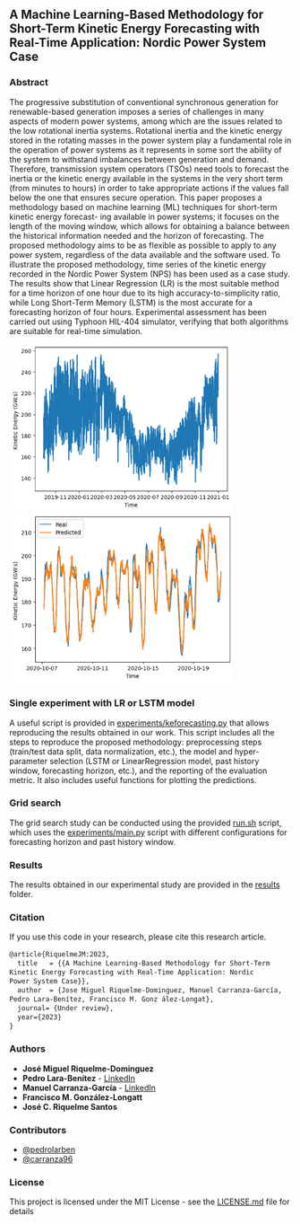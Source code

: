 ## A Machine Learning-Based Methodology for Short-Term Kinetic Energy Forecasting with Real-Time Application: Nordic Power System Case

### Abstract
The progressive substitution of conventional synchronous generation for renewable-based generation imposes a series of challenges in many aspects of modern power systems, among which are the issues related to the low rotational inertia systems. Rotational inertia and the kinetic energy stored in the rotating masses in the power system play a fundamental role in the operation
of power systems as it represents in some sort the ability of the system to withstand imbalances between generation and demand.
Therefore, transmission system operators (TSOs) need tools to forecast the inertia or the kinetic energy available in the systems in
the very short term (from minutes to hours) in order to take appropriate actions if the values fall below the one that ensures secure
operation. This paper proposes a methodology based on machine learning (ML) techniques for short-term kinetic energy forecast-
ing available in power systems; it focuses on the length of the moving window, which allows for obtaining a balance between the
historical information needed and the horizon of forecasting. The proposed methodology aims to be as flexible as possible to apply
to any power system, regardless of the data available and the software used. To illustrate the proposed methodology, time series
of the kinetic energy recorded in the Nordic Power System (NPS) has been used as a case study. The results show that Linear
Regression (LR) is the most suitable method for a time horizon of one hour due to its high accuracy-to-simplicity ratio, while
Long Short-Term Memory (LSTM) is the most accurate for a forecasting horizon of four hours. Experimental assessment has been
carried out using Typhoon HIL-404 simulator, verifying that both algorithms are suitable for real-time simulation.

<img src='figures/historic.png' width='400'><img src='figures/predsMean.png' width='400'>

### Single experiment with LR or LSTM model

A useful script is provided in [experiments/keforecasting.py](experiments/keforecasting.py) that allows reproducing the results obtained in our work.
This script includes all the steps to reproduce the proposed methodology: preprocessing steps (train/test data split, data normalization, etc.), the model and hyper-parameter selection (LSTM or LinearRegression model, past history window, forecasting horizon, etc.), and the reporting of the evaluation metric. It also includes
useful functions for plotting the predictions.


### Grid search

The grid search study can be conducted using the provided [run.sh](run.sh) script, which uses the [experiments/main.py](experiments/main.py) script with different configurations for forecasting horizon and past history window.

### Results

The results obtained in our experimental study are provided in the [results](#results/) folder.

### Citation <a name="citation"></a>

If you use this code in your research, please cite this research article.

```
@article{RiquelmeJM:2023,
  title   = {{A Machine Learning-Based Methodology for Short-Term Kinetic Energy Forecasting with Real-Time Application: Nordic
Power System Case}},
  author  = {Jose Miguel Riquelme-Dominguez, Manuel Carranza-García, Pedro Lara-Benítez, Francisco M. Gonz ́alez-Longat},
  journal= {Under review},
  year={2023}
}
```

### Authors <a name="authors"></a>

* **José Miguel Riquelme-Dominguez**
* **Pedro Lara-Benítez** - [LinkedIn](www.linkedin.com/in/pedrolarben)
* **Manuel Carranza-García** - [LinkedIn](https://www.linkedin.com/in/manuelcarranzagarcia96/)
* **Francisco M. González-Longatt**
* **José C. Riquelme Santos**

### Contributors
* [@pedrolarben](https://github.com/pedrolarben)
* [@carranza96](https://github.com/carranza96)

### License<a name="license"></a>

This project is licensed under the MIT License - see the [LICENSE.md](LICENSE.md) file for details
